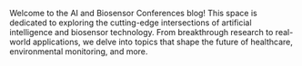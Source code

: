 Welcome to the AI and Biosensor Conferences blog! This space is dedicated to exploring the cutting-edge intersections of artificial intelligence and biosensor technology. From breakthrough research to real-world applications, we delve into topics that shape the future of healthcare, environmental monitoring, and more.
